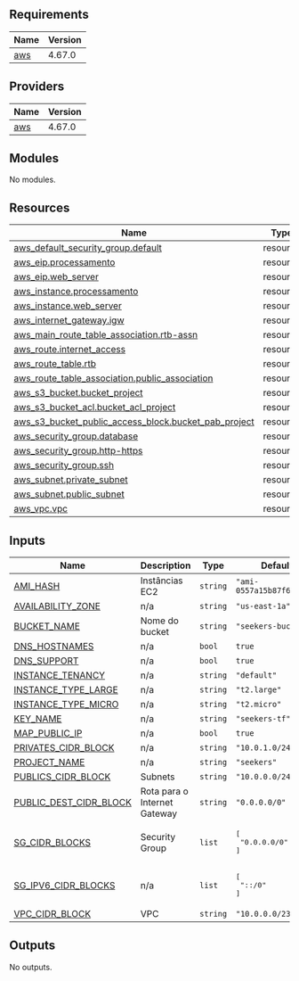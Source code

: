 <!-- BEGIN_TF_DOCS -->
## Requirements

| Name | Version |
|------|---------|
| <a name="requirement_aws"></a> [aws](#requirement\_aws) | 4.67.0 |

## Providers

| Name | Version |
|------|---------|
| <a name="provider_aws"></a> [aws](#provider\_aws) | 4.67.0 |

## Modules

No modules.

## Resources

| Name | Type |
|------|------|
| [aws_default_security_group.default](https://registry.terraform.io/providers/hashicorp/aws/4.67.0/docs/resources/default_security_group) | resource |
| [aws_eip.processamento](https://registry.terraform.io/providers/hashicorp/aws/4.67.0/docs/resources/eip) | resource |
| [aws_eip.web_server](https://registry.terraform.io/providers/hashicorp/aws/4.67.0/docs/resources/eip) | resource |
| [aws_instance.processamento](https://registry.terraform.io/providers/hashicorp/aws/4.67.0/docs/resources/instance) | resource |
| [aws_instance.web_server](https://registry.terraform.io/providers/hashicorp/aws/4.67.0/docs/resources/instance) | resource |
| [aws_internet_gateway.igw](https://registry.terraform.io/providers/hashicorp/aws/4.67.0/docs/resources/internet_gateway) | resource |
| [aws_main_route_table_association.rtb-assn](https://registry.terraform.io/providers/hashicorp/aws/4.67.0/docs/resources/main_route_table_association) | resource |
| [aws_route.internet_access](https://registry.terraform.io/providers/hashicorp/aws/4.67.0/docs/resources/route) | resource |
| [aws_route_table.rtb](https://registry.terraform.io/providers/hashicorp/aws/4.67.0/docs/resources/route_table) | resource |
| [aws_route_table_association.public_association](https://registry.terraform.io/providers/hashicorp/aws/4.67.0/docs/resources/route_table_association) | resource |
| [aws_s3_bucket.bucket_project](https://registry.terraform.io/providers/hashicorp/aws/4.67.0/docs/resources/s3_bucket) | resource |
| [aws_s3_bucket_acl.bucket_acl_project](https://registry.terraform.io/providers/hashicorp/aws/4.67.0/docs/resources/s3_bucket_acl) | resource |
| [aws_s3_bucket_public_access_block.bucket_pab_project](https://registry.terraform.io/providers/hashicorp/aws/4.67.0/docs/resources/s3_bucket_public_access_block) | resource |
| [aws_security_group.database](https://registry.terraform.io/providers/hashicorp/aws/4.67.0/docs/resources/security_group) | resource |
| [aws_security_group.http-https](https://registry.terraform.io/providers/hashicorp/aws/4.67.0/docs/resources/security_group) | resource |
| [aws_security_group.ssh](https://registry.terraform.io/providers/hashicorp/aws/4.67.0/docs/resources/security_group) | resource |
| [aws_subnet.private_subnet](https://registry.terraform.io/providers/hashicorp/aws/4.67.0/docs/resources/subnet) | resource |
| [aws_subnet.public_subnet](https://registry.terraform.io/providers/hashicorp/aws/4.67.0/docs/resources/subnet) | resource |
| [aws_vpc.vpc](https://registry.terraform.io/providers/hashicorp/aws/4.67.0/docs/resources/vpc) | resource |

## Inputs

| Name | Description | Type | Default | Required |
|------|-------------|------|---------|:--------:|
| <a name="input_AMI_HASH"></a> [AMI\_HASH](#input\_AMI\_HASH) | Instâncias EC2 | `string` | `"ami-0557a15b87f6559cf"` | no |
| <a name="input_AVAILABILITY_ZONE"></a> [AVAILABILITY\_ZONE](#input\_AVAILABILITY\_ZONE) | n/a | `string` | `"us-east-1a"` | no |
| <a name="input_BUCKET_NAME"></a> [BUCKET\_NAME](#input\_BUCKET\_NAME) | Nome do bucket | `string` | `"seekers-bucket"` | no |
| <a name="input_DNS_HOSTNAMES"></a> [DNS\_HOSTNAMES](#input\_DNS\_HOSTNAMES) | n/a | `bool` | `true` | no |
| <a name="input_DNS_SUPPORT"></a> [DNS\_SUPPORT](#input\_DNS\_SUPPORT) | n/a | `bool` | `true` | no |
| <a name="input_INSTANCE_TENANCY"></a> [INSTANCE\_TENANCY](#input\_INSTANCE\_TENANCY) | n/a | `string` | `"default"` | no |
| <a name="input_INSTANCE_TYPE_LARGE"></a> [INSTANCE\_TYPE\_LARGE](#input\_INSTANCE\_TYPE\_LARGE) | n/a | `string` | `"t2.large"` | no |
| <a name="input_INSTANCE_TYPE_MICRO"></a> [INSTANCE\_TYPE\_MICRO](#input\_INSTANCE\_TYPE\_MICRO) | n/a | `string` | `"t2.micro"` | no |
| <a name="input_KEY_NAME"></a> [KEY\_NAME](#input\_KEY\_NAME) | n/a | `string` | `"seekers-tf"` | no |
| <a name="input_MAP_PUBLIC_IP"></a> [MAP\_PUBLIC\_IP](#input\_MAP\_PUBLIC\_IP) | n/a | `bool` | `true` | no |
| <a name="input_PRIVATES_CIDR_BLOCK"></a> [PRIVATES\_CIDR\_BLOCK](#input\_PRIVATES\_CIDR\_BLOCK) | n/a | `string` | `"10.0.1.0/24"` | no |
| <a name="input_PROJECT_NAME"></a> [PROJECT\_NAME](#input\_PROJECT\_NAME) | n/a | `string` | `"seekers"` | no |
| <a name="input_PUBLICS_CIDR_BLOCK"></a> [PUBLICS\_CIDR\_BLOCK](#input\_PUBLICS\_CIDR\_BLOCK) | Subnets | `string` | `"10.0.0.0/24"` | no |
| <a name="input_PUBLIC_DEST_CIDR_BLOCK"></a> [PUBLIC\_DEST\_CIDR\_BLOCK](#input\_PUBLIC\_DEST\_CIDR\_BLOCK) | Rota para o Internet Gateway | `string` | `"0.0.0.0/0"` | no |
| <a name="input_SG_CIDR_BLOCKS"></a> [SG\_CIDR\_BLOCKS](#input\_SG\_CIDR\_BLOCKS) | Security Group | `list` | <pre>[<br>  "0.0.0.0/0"<br>]</pre> | no |
| <a name="input_SG_IPV6_CIDR_BLOCKS"></a> [SG\_IPV6\_CIDR\_BLOCKS](#input\_SG\_IPV6\_CIDR\_BLOCKS) | n/a | `list` | <pre>[<br>  "::/0"<br>]</pre> | no |
| <a name="input_VPC_CIDR_BLOCK"></a> [VPC\_CIDR\_BLOCK](#input\_VPC\_CIDR\_BLOCK) | VPC | `string` | `"10.0.0.0/23"` | no |

## Outputs

No outputs.
<!-- END_TF_DOCS -->